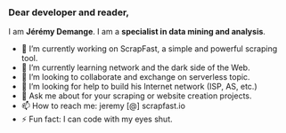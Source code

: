 ### Dear developer and reader,

I am **Jérémy Demange**. I am a **specialist in data mining and analysis**.

- 🔭 I’m currently working on ScrapFast, a simple and powerful scraping tool.
- 🌱 I’m currently learning network and the dark side of the Web.
- 👯 I’m looking to collaborate and exchange on serverless topic.
- 🤔 I’m looking for help to build his Internet network (ISP, AS, etc.)
- 💬 Ask me about for your scraping or website creation projects.
- 📫 How to reach me: jeremy [@] scrapfast.io
- ⚡ Fun fact: I can code with my eyes shut.
